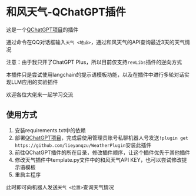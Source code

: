 # 和风天气-QChatGPT插件

这是一个[QChatGPT项目](https://github.com/RockChinQ/QChatGPT)的插件

通过命令在QQ对话框输入`天气 <地点>`，通过和风天气的API查询最近3天的天气情况

注意：由于我只开了ChatGPT Plus，所以目前仅支持`revLibs`插件的逆向方式

本插件只是尝试使用langchain的提示语模板功能，以及在插件中进行多轮对话实现LLM应用的实验插件

欢迎各位大佬来一起学习交流

## 使用方式

1. 安装requirements.txt中的依赖
1. 部署[QChatGPT项目](https://github.com/RockChinQ/QChatGPT)，完成后使用管理员账号私聊机器人号发送`!plugin get https://github.com/lieyanqzu/WeatherPlugin`安装此插件
2. 前往QChatGPT插件的所在目录，修改插件顺序，让这个插件优先于其他插件
3. 修改天气插件中template.py文件中的和风天气API KEY，也可以尝试修改提示语模板
4. 重启主程序

此时即可向机器人发送`天气 <位置>`查询天气情况
